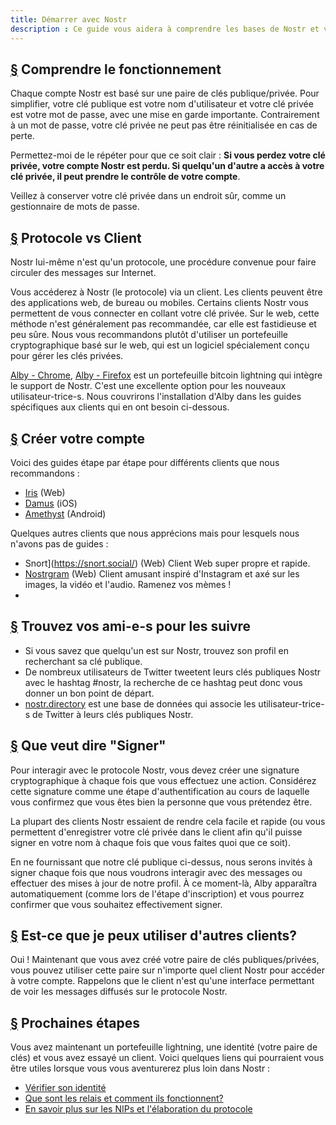 ```yaml
---
title: Démarrer avec Nostr
description : Ce guide vous aidera à comprendre les bases de Nostr et vous permettra d'être prêt à utiliser Nostr avec un nouveau compte. Nous verrons comment créer un nouveau portefeuille lightning, créer un compte et se connecter à un client en toute sécurité.
---
```


## [§](#understanding-keys) Comprendre le fonctionnement

Chaque compte Nostr est basé sur une paire de clés publique/privée. Pour simplifier, votre clé publique est votre nom d'utilisateur et votre clé privée est votre mot de passe, avec une mise en garde importante. Contrairement à un mot de passe, votre clé privée ne peut pas être réinitialisée en cas de perte.

Permettez-moi de le répéter pour que ce soit clair : **Si vous perdez votre clé privée, votre compte Nostr est perdu. Si quelqu'un d'autre a accès à votre clé privée, il peut prendre le contrôle de votre compte**.

Veillez à conserver votre clé privée dans un endroit sûr, comme un gestionnaire de mots de passe.

## [§](#protocol-vs-client) Protocole vs Client

Nostr lui-même n'est qu'un protocole, une procédure convenue pour faire circuler des messages sur Internet.

Vous accéderez à Nostr (le protocole) via un client. Les clients peuvent être des applications web, de bureau ou mobiles. Certains clients Nostr vous permettent de vous connecter en collant votre clé privée. Sur le web, cette méthode n'est généralement pas recommandée, car elle est fastidieuse et peu sûre. Nous vous recommandons plutôt d'utiliser un portefeuille cryptographique basé sur le web, qui est un logiciel spécialement conçu pour gérer les clés privées.

[Alby - Chrome](https://chrome.google.com/webstore/detail/alby-bitcoin-lightning-wa/iokeahhehimjnekafflcihljlcjccdbe), [Alby - Firefox](https://addons.mozilla.org/en-US/firefox/addon/alby/) est un portefeuille bitcoin lightning qui intègre le support de Nostr. C'est une excellente option pour les nouveaux utilisateur-trice-s. Nous couvrirons l'installation d'Alby dans les guides spécifiques aux clients qui en ont besoin ci-dessous.

## [§](#create-your-account) Créer votre compte

Voici des guides étape par étape pour différents clients que nous recommandons :

-   [Iris](/en/guides/iris) (Web)
-   [Damus](/en/guides/damus) (iOS)
-   [Amethyst](/en/guides/amethyst) (Android)

Quelques autres clients que nous apprécions mais pour lesquels nous n'avons pas de guides :

- Snort](https://snort.social/) (Web) Client Web super propre et rapide.
- [Nostrgram](https://nostrgram.co) (Web) Client amusant inspiré d'Instagram et axé sur les images, la vidéo et l'audio. Ramenez vos mèmes !
- 
## [§](#find-friends) Trouvez vos ami-e-s pour les suivre

- Si vous savez que quelqu'un est sur Nostr, trouvez son profil en recherchant sa clé publique.
- De nombreux utilisateurs de Twitter tweetent leurs clés publiques Nostr avec le hashtag #nostr, la recherche de ce hashtag peut donc vous donner un bon point de départ.
- [nostr.directory](https://nostr.directory) est une base de données qui associe les utilisateur-trice-s de Twitter à leurs clés publiques Nostr.

## [§](#whats-signing) Que veut dire "Signer"

Pour interagir avec le protocole Nostr, vous devez créer une signature cryptographique à chaque fois que vous effectuez une action. Considérez cette signature comme une étape d'authentification au cours de laquelle vous confirmez que vous êtes bien la personne que vous prétendez être.

La plupart des clients Nostr essaient de rendre cela facile et rapide (ou vous permettent d'enregistrer votre clé privée dans le client afin qu'il puisse signer en votre nom à chaque fois que vous faites quoi que ce soit).

En ne fournissant que notre clé publique ci-dessus, nous serons invités à signer chaque fois que nous voudrons interagir avec des messages ou effectuer des mises à jour de notre profil. À ce moment-là, Alby apparaîtra automatiquement (comme lors de l'étape d'inscription) et vous pourrez confirmer que vous souhaitez effectivement signer.

## [§](#can-i-use-other-clients) Est-ce que je peux utiliser d'autres clients?

Oui ! Maintenant que vous avez créé votre paire de clés publiques/privées, vous pouvez utiliser cette paire sur n'importe quel client Nostr pour accéder à votre compte. Rappelons que le client n'est qu'une interface permettant de voir les messages diffusés sur le protocole Nostr.

## [§](#next-steps) Prochaines étapes

Vous avez maintenant un portefeuille lightning, une identité (votre paire de clés) et vous avez essayé un client. Voici quelques liens qui pourraient vous être utiles lorsque vous vous aventurerez plus loin dans Nostr :

-   [Vérifier son identité](/fr/verify-your-identity)
-   [Que sont les relais et comment ils fonctionnent?](/fr/relays)
-   [En savoir plus sur les NIPs et l'élaboration du protocole](/fr/the-protocol)
